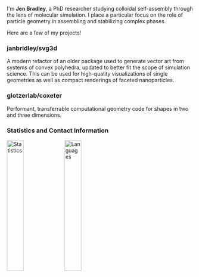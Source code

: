 I'm **Jen Bradley**, a PhD researcher studying colloidal self-assembly through the lens of molecular simulation. I place a particular focus on the role of particle geometry in assembling and stabilizing complex phases.

Here are a few of my projects!

### janbridley/svg3d

A modern refactor of an older package used to generate vector art from systems of convex polyhedra, updated to better fit the scope of simulation science. This can be used for high-quality visualizations of single geometries as well as compact renderings of faceted nanoparticles.

<!--- TODO: Twisted pentagonal prisms building into icosahedron: 5akis pentagonal antiprism --->

<!--- TODO: simulation frame - should be high density (near perfect) - maybe quasicrystal, use shading for sure. --->

### glotzerlab/coxeter

Performant, transferrable computational geometry code for shapes in two and three dimensions.

<!--- TODO: point in polyhedron around the outside, plus some visualization of common properties: equation for volume computation, inertia tensor? --->


<!--- TODO: smaller side projects: one goofy "for the love of it" project and maybe one simulation one? Could be something else as well --->





### Statistics and Contact Information

<p float="left">
  <img src=https://github-profile-summary-cards.vercel.app/api/cards/stats?username=janbridley&theme=github alt="Statistics" width="30%" />
  <img src=https://github-profile-summary-cards.vercel.app/api/cards/most-commit-language?username=janbridley&theme=github alt="Languages" width="30%" />
</p>

